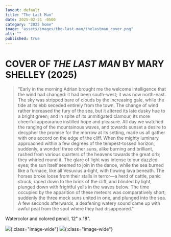 ```yaml
---
layout: default
title: "The Last Man"
date: 2025-02-21 -0500
category: "2025 home"
image: "assets/images/the-last-man/thelastman_cover.png"
alt: ""
published: true
---
```


# COVER OF *THE LAST MAN* BY MARY SHELLEY (2025)

> "Early in the morning Adrian brought me the welcome intelligence that the wind had changed: it had been south-west; it was now north-east. The sky was stripped bare of clouds by the increasing gale, while the tide at its ebb seceded entirely from the town. The change of wind rather increased the fury of the sea, but it altered its late dusky hue to a bright green; and in spite of its unmitigated clamour, its more cheerful appearance instilled hope and pleasure. All day we watched the ranging of the mountainous waves, and towards sunset a desire to decypher the promise for the morrow at its setting, made us all gather with one accord on the edge of the cliff. When the mighty luminary approached within a few degrees of the tempest-tossed horizon, suddenly, a wonder! three other suns, alike burning and brilliant, rushed from various quarters of the heavens towards the great orb; they whirled round it. The glare of light was intense to our dazzled eyes; the sun itself seemed to join in the dance, while the sea burned like a furnace, like all Vesuvius a-light, with flowing lava beneath. The horses broke loose from their stalls in terror—a herd of cattle, panic struck, raced down to the brink of the cliff, and blinded by light, plunged down with frightful yells in the waves below. The time occupied by the apparition of these meteors was comparatively short; suddenly the three mock suns united in one, and plunged into the sea. A few seconds afterwards, a deafening watery sound came up with awful peal from the spot where they had disappeared."   

Watercolor and colored pencil, 12" x 18".

![](assets/images/the-last-man/thelastman_cover.png){:class="image-wide"}
![](assets/images/the-last-man/thelastman_small.png){:class="image-wide"}